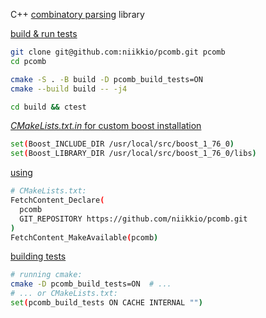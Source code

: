 C++ [combinatory parsing](https://en.wikipedia.org/wiki/Parser_combinator) library

<ins>build & run tests</ins>
```Bash
git clone git@github.com:niikkio/pcomb.git pcomb
cd pcomb

cmake -S . -B build -D pcomb_build_tests=ON
cmake --build build -- -j4

cd build && ctest
```

<ins>*CMakeLists.txt.in* for custom boost installation</ins>
```Bash
set(Boost_INCLUDE_DIR /usr/local/src/boost_1_76_0)
set(Boost_LIBRARY_DIR /usr/local/src/boost_1_76_0/libs)
```

<ins>using</ins>
```Bash
# CMakeLists.txt:
FetchContent_Declare(
  pcomb
  GIT_REPOSITORY https://github.com/niikkio/pcomb.git
)
FetchContent_MakeAvailable(pcomb)
```

<ins>building tests</ins>
```Bash
# running cmake:
cmake -D pcomb_build_tests=ON  # ...
# ... or CMakeLists.txt:
set(pcomb_build_tests ON CACHE INTERNAL "")
```
